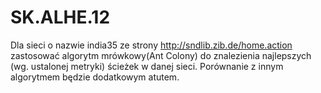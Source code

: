 # SK.ALHE.12

Dla sieci o nazwie india35 ze strony http://sndlib.zib.de/home.action zastosować algorytm mrówkowy(Ant Colony) do znalezienia najlepszych (wg. ustalonej metryki) ścieżek w danej sieci. Porównanie z innym algorytmem będzie dodatkowym atutem.

